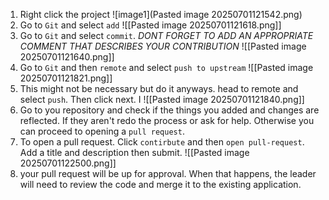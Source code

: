 1. Right click the project
![image1](Pasted image 20250701121542.png)
2. Go to `Git` and select `add`
![[Pasted image 20250701121618.png]]
3. Go to `Git` and select `commit`. 
*DONT FORGET TO ADD AN APPROPRIATE COMMENT THAT DESCRIBES YOUR CONTRIBUTION*
![[Pasted image 20250701121640.png]]
4. Go to `Git` and then `remote` and select `push to upstream`
![[Pasted image 20250701121821.png]]
5. This might not be necessary but do it anyways. head to remote and select `push`. Then click next. I
![[Pasted image 20250701121840.png]]
6. Go to you repository and check if the things you added and changes are reflected. If they aren't redo the process or ask for help. Otherwise you can proceed to opening a `pull request`.
7. To open a pull request. Click `contirbute` and then `open pull-request`. Add a title and description then submit.
![[Pasted image 20250701122500.png]]
8. your pull request will be up for approval. When that happens, the leader will need to review the code and merge it to the existing application.

